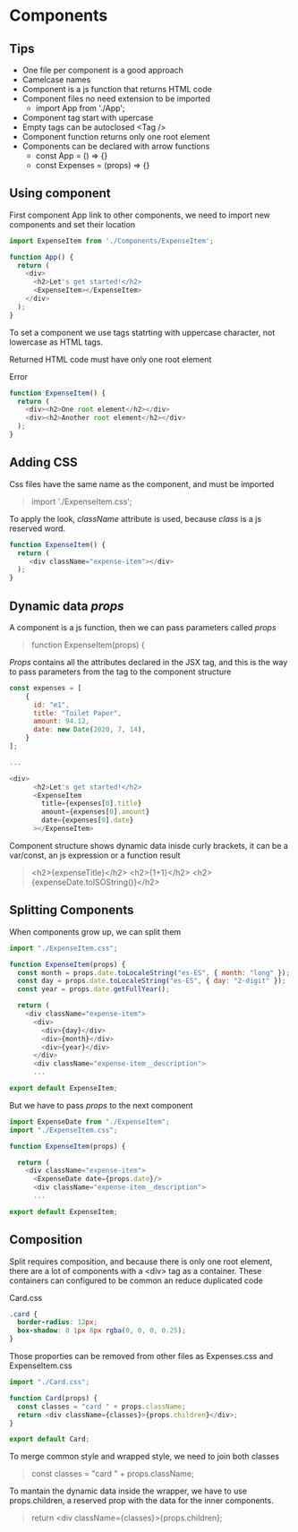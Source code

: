 # Components

## Tips

* One file per component is a good approach
* Camelcase names
* Component is a js function that returns HTML code
* Component files no need extension to be imported
  * import App from './App';
* Component tag start with upercase
* Empty tags can be autoclosed \<Tag />
* Component function returns only one root element
* Components can be declared with arrow functions
  * const App = () => {}
  * const Expenses = (props) => {}

## Using component

First component App link to other components, we need to import new components and set their location

```js
import ExpenseItem from './Components/ExpenseItem';

function App() {
  return (
    <div>
      <h2>Let's get started!</h2>
      <ExpenseItem></ExpenseItem>
    </div>
  );
}
```

To set a component we use tags statrting with uppercase character, not lowercase as HTML tags.

Returned HTML code must have only one root element

Error

```js
function ExpenseItem() {
  return (
    <div><h2>One root element</h2></div>
    <div><h2>Another root element</h2></div>
  );
}
```

## Adding CSS

Css files have the same name as the component, and must be imported

> import './ExpenseItem.css';

To apply the look, _className_ attribute is used, because _class_ is a js reserved word.

```js
function ExpenseItem() {
  return (
     <div className="expense-item"></div>
  );
}
```

## Dynamic data _props_

A component is a js function, then we can pass parameters called _props_

> function ExpenseItem(props) {

_Props_ contains all the attributes declared in the JSX tag, and this is the way to pass parameters from the tag to the component structure

```js
const expenses = [
    {
      id: "e1",
      title: "Toilet Paper",
      amount: 94.12,
      date: new Date(2020, 7, 14),
    }
];

...

<div>
      <h2>Let's get started!</h2>
      <ExpenseItem
        title={expenses[0].title}
        amount={expenses[0].amount}
        date={expenses[0].date}
      ></ExpenseItem>
```

Component structure shows dynamic data inisde curly brackets, it can be a var/const, an js expression or a function result
> \<h2>{expenseTitle}\</h2>
> \<h2>{1+1}\</h2>
> \<h2>{expenseDate.toISOString()}\</h2>

## Splitting Components

When components grow up, we can split them

```js
import "./ExpenseItem.css";

function ExpenseItem(props) {
  const month = props.date.toLocaleString("es-ES", { month: "long" });
  const day = props.date.toLocaleString("es-ES", { day: "2-digit" });
  const year = props.date.getFullYear();

  return (
    <div className="expense-item">
      <div>
        <div>{day}</div>
        <div>{month}</div>
        <div>{year}</div>
      </div>
      <div className="expense-item__description">
      ...

export default ExpenseItem;
```

But we have to pass _props_ to the next component

```js
import ExpenseDate from "./ExpenseItem";
import "./ExpenseItem.css";

function ExpenseItem(props) {

  return (
    <div className="expense-item">
      <ExpenseDate date={props.date}/>
      <div className="expense-item__description">
      ...

export default ExpenseItem;
```

## Composition

Split requires composition, and because there is only one root element, there are a lot of components with a \<div> tag as a container. These containers can configured to be common an reduce duplicated code

Card.css

```css
.card {
  border-radius: 12px;
  box-shadow: 0 1px 8px rgba(0, 0, 0, 0.25);
}
```

Those proporties can be removed from other files as Expenses.css and ExpenseItem.css

```js
import "./Card.css";

function Card(props) {
  const classes = "card " + props.className;
  return <div className={classes}>{props.children}</div>;
}

export default Card;
```

To merge common style and wrapped style, we need to join both classes

> const classes = "card " + props.className;

To mantain the dynamic data inside the wrapper, we have to use props.children, a reserved prop with the data for the inner components.

> return \<div className={classes}>{props.children}</div>;
